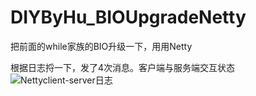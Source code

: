 # DIYByHu_BIOUpgradeNetty
把前面的while家族的BIO升级一下，用用Netty


根据日志捋一下，发了4次消息。客户端与服务端交互状态
![Nettyclient-server日志](https://user-images.githubusercontent.com/72067353/202409803-943879b2-e8ca-4464-a89b-2871a9d572f9.png)

